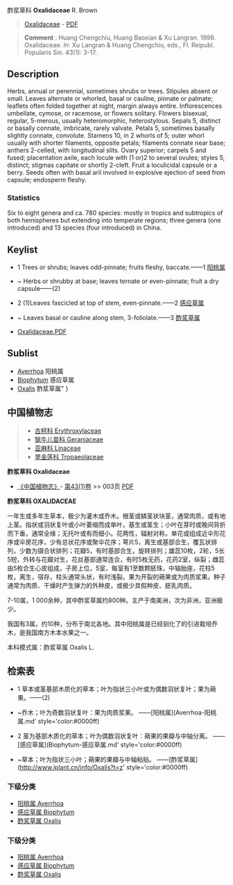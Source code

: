 酢浆草科  **Oxalidaceae** R. Brown

> [Oxalidaceae](http://www.iplant.cn/info/Oxalidaceae?t=foc) - [PDF](http://www.iplant.cn/foc/pdf/Oxalidaceae.pdf)


> **Comment** : 
> Huang Chengchiu, Huang Baoxian & Xu Langran. 1998. Oxalidaceae. *In:* Xu Langran & Huang Chengchiu, eds., Fl. Reipubl. Popularis Sin. 43(1): 3-17.

## Description

Herbs, annual or perennial, sometimes shrubs or trees. Stipules absent or small. Leaves alternate or whorled, basal or cauline, pinnate or palmate; leaflets often folded together at night, margin always entire. Inflorescences umbellate, cymose, or racemose, or flowers solitary. Flowers bisexual, regular, 5-merous, usually heteromorphic, heterostylous. Sepals 5, distinct or basally connate, imbricate, rarely valvate. Petals 5, sometimes basally slightly connate, convolute. Stamens 10, in 2 whorls of 5; outer whorl usually with shorter filaments, opposite petals; filaments connate near base; anthers 2-celled, with longitudinal slits. Ovary superior; carpels 5 and fused; placentation axile, each locule with (1 or)2 to several ovules; styles 5, distinct; stigmas capitate or shortly 2-cleft. Fruit a loculicidal capsule or a berry. Seeds often with basal aril involved in explosive ejection of seed from capsule; endosperm fleshy.



### Statistics
Six to eight genera and ca. 780 species: mostly in tropics and subtropics of both hemispheres but extending into temperate regions; three genera (one introduced) and 13 species (four introduced) in China.


## Keylist

* 1 Trees or shrubs; leaves odd-pinnate; fruits fleshy, baccate.——1  [阳桃属](http://www.iplant.cn/info/Averrhoa?t=foc)
* ~ Herbs or shrubby at base; leaves ternate or even-pinnate; fruit a dry capsule——(2)

* 2 (1)Leaves fascicled at top of stem, even-pinnate.——2  [感应草属](http://www.iplant.cn/info/Biophytum?t=foc)
* ~ Leaves basal or cauline along stem, 3-foliolate.——3  [酢浆草属](http://www.iplant.cn/info/Oxalis?t=foc)


* [Oxalidaceae.PDF](http://www.iplant.cn/foc/pdf/Oxalidaceae.pdf)

## Sublist

* [Averrhoa](http://www.iplant.cn/info/Averrhoa?t=foc)
 阳桃属
* [Biophytum](http://www.iplant.cn/info/Biophytum?t=foc)
 感应草属
* [Oxalis](http://www.iplant.cn/info/Oxalis?t=foc) 酢浆草属"
}

## 中国植物志

> * [古柯科  Erythroxylaceae](http://www.iplant.cn/info/Erythroxylaceae?t=z)
> * [牻牛儿苗科  Geraniaceae](http://www.iplant.cn/info/Geraniaceae?t=z)
> * [亚麻科  Linaceae](http://www.iplant.cn/info/Linaceae?t=z)
> * [旱金莲科  Tropaeolaceae](http://www.iplant.cn/info/Tropaeolaceae?t=z)


**酢浆草科 Oxalidaceae**

* [《中国植物志》](http://www.iplant.cn/frps)- [第43(1)卷](http://www.iplant.cn/frps/vol/43(1)) >> 003页 [PDF](http://www.iplant.cn/frps/pdf/43(1)/003z.pdf)


**酢浆草科 OXALIDACEAE**

一年生或多年生草本，极少为灌木或乔木。根茎或鳞茎状块茎，通常肉质，或有地上茎。指状或羽状复叶或小叶萎缩而成单叶，基生或茎生；小叶在芽时或晚间背折而下垂，通常全缘；无托叶或有而细小。花两性，辐射对称，单花或组成近伞形花序或伞房花序，少有总状花序或聚伞花序；萼片5，离生或基部合生，覆瓦状排列，少数为镊合状排列；花瓣5，有时基部合生，旋转排列；雄蕊10枚，2轮，5长5短，外转与花瓣对生，花丝基部通常连合，有时5枚无药，花药2室，纵裂；雌蕊由5枚合生心皮组成，子房上位，5室，每室有1至数颗胚珠，中轴胎座，花柱5枚，离生，宿存，柱头通常头状，有时浅裂。果为开裂的蒴果或为肉质浆果。种子通常为肉质、干燥时产生弹力的外种皮，或极少具假种皮、胚乳肉质。

7-10属，1 000余种，其中酢浆草属约800种。主产于南美洲，次为非洲，亚洲极少。

我国有3属，约10种，分布于南北各地。其中阳桃属是已经驯化了的引进栽培乔木，是我国南方木本水果之一。

本科模式属：酢浆草属 Oxalis L.

## 检索表

* 1 草本或茎基部木质化的草本；叶为指状三小叶或为偶数羽状复叶；果为蒴果。——(2)
* ~乔木；叶为奇数羽状复叶：果为肉质浆果。 ——[阳桃属](Averrhoa-阳桃属.md'  style='color:#0000ff)


* 2 茎为基部木质化的草本；叶为偶数羽状复叶：蒴果的果瓣与中轴分离。 ——[感应草属](Biophytum-感应草属.md'  style='color:#0000ff)

* ~草本；叶为指状三小叶；蒴果的果瓣与中轴粘贴。 ——[酢浆草属](http://www.iplant.cn/info/Oxalis?t=z'  style='color:#0000ff)

### 下级分类
* [阳桃属  Averrhoa](Averrhoa-阳桃属.md)
* [感应草属  Biophytum](Biophytum-感应草属.md)
* [酢浆草属  Oxalis](http://www.iplant.cn/info/Oxalis?t=z)

### 下级分类
* [阳桃属  Averrhoa](http://iplant.cn/info/sp/Averrhoa?t=z)
* [感应草属  Biophytum](http://iplant.cn/info/sp/Biophytum?t=z)
* [酢浆草属  Oxalis](http://iplant.cn/info/sp/Oxalis?t=z)
